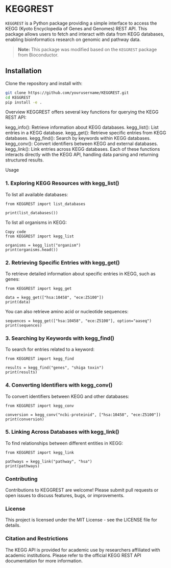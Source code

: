 # KEGGREST

`KEGGREST` is a Python package providing a simple interface to access the KEGG (Kyoto Encyclopedia of Genes and Genomes) REST API. This package allows users to fetch and interact with data from KEGG databases, enabling bioinformatics research on genomic and pathway data.

> **Note:** This package was modified based on the `KEGGREST` package from Bioconductor.

## Installation

Clone the repository and install with:

```bash
git clone https://github.com/yourusername/KEGGREST.git
cd KEGGREST
pip install -e .
```
Overview
KEGGREST offers several key functions for querying the KEGG REST API:

kegg_info(): Retrieve information about KEGG databases.
kegg_list(): List entries in a KEGG database.
kegg_get(): Retrieve specific entries from KEGG databases.
kegg_find(): Search by keywords within KEGG databases.
kegg_conv(): Convert identifiers between KEGG and external databases.
kegg_link(): Link entries across KEGG databases.
Each of these functions interacts directly with the KEGG API, handling data parsing and returning structured results.

Usage
### 1. Exploring KEGG Resources with kegg_list()
To list all available databases:

```
from KEGGREST import list_databases

print(list_databases())
```
To list all organisms in KEGG:

```
Copy code
from KEGGREST import kegg_list

organisms = kegg_list("organism")
print(organisms.head())
```
### 2. Retrieving Specific Entries with kegg_get()
To retrieve detailed information about specific entries in KEGG, such as genes:

```
from KEGGREST import kegg_get

data = kegg_get(["hsa:10458", "ece:Z5100"])
print(data)
```
You can also retrieve amino acid or nucleotide sequences:

```
sequences = kegg_get(["hsa:10458", "ece:Z5100"], option="aaseq")
print(sequences)
```
### 3. Searching by Keywords with kegg_find()
To search for entries related to a keyword:

```
from KEGGREST import kegg_find

results = kegg_find("genes", "shiga toxin")
print(results)
```
### 4. Converting Identifiers with kegg_conv()
To convert identifiers between KEGG and other databases:
```
from KEGGREST import kegg_conv

conversion = kegg_conv("ncbi-proteinid", ["hsa:10458", "ece:Z5100"])
print(conversion)
```
### 5. Linking Across Databases with kegg_link()
To find relationships between different entities in KEGG:

```
from KEGGREST import kegg_link

pathways = kegg_link("pathway", "hsa")
print(pathways)
```
### Contributing

Contributions to KEGGREST are welcome! Please submit pull requests or open issues to discuss features, bugs, or improvements.

### License
This project is licensed under the MIT License - see the LICENSE file for details.

### Citation and Restrictions
The KEGG API is provided for academic use by researchers affiliated with academic institutions. Please refer to the official KEGG REST API documentation for more information.


